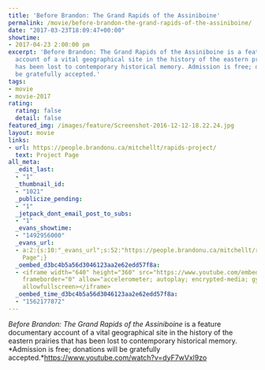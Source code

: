 ```yaml
---
title: 'Before Brandon: The Grand Rapids of the Assiniboine'
permalink: /movie/before-brandon-the-grand-rapids-of-the-assiniboine/
date: "2017-03-23T18:09:47+00:00"
showtime:
- 2017-04-23 2:00:00 pm
excerpt: 'Before Brandon: The Grand Rapids of the Assiniboine is a feature documentary
  account of a vital geographical site in the history of the eastern prairies that
  has been lost to contemporary historical memory. Admission is free; donations will
  be gratefully accepted.'
tags:
- movie
- movie-2017
rating:
  rating: false
  detail: false
featured_img: /images/feature/Screenshot-2016-12-12-18.22.24.jpg
layout: movie
links:
- url: https://people.brandonu.ca/mitchellt/rapids-project/
  text: Project Page
all_meta:
  _edit_last:
  - "1"
  _thumbnail_id:
  - "1021"
  _publicize_pending:
  - "1"
  _jetpack_dont_email_post_to_subs:
  - "1"
  _evans_showtime:
  - "1492956000"
  _evans_url:
  - a:2:{s:10:"_evans_url";s:52:"https://people.brandonu.ca/mitchellt/rapids-project/";s:15:"_evans_url_name";s:12:"Project
    Page";}
  _oembed_d3bc4b5a56d3046123aa2e62edd57f8a:
  - <iframe width="640" height="360" src="https://www.youtube.com/embed/dyF7wVxl9zo?feature=oembed"
    frameborder="0" allow="accelerometer; autoplay; encrypted-media; gyroscope; picture-in-picture"
    allowfullscreen></iframe>
  _oembed_time_d3bc4b5a56d3046123aa2e62edd57f8a:
  - "1562177872"
---
```


*Before Brandon: The Grand Rapids of the Assiniboine* is a feature documentary account of a vital geographical site in the history of the eastern prairies that has been lost to contemporary historical memory. *Admission is free; donations will be gratefully accepted.*https://www.youtube.com/watch?v=dyF7wVxl9zo